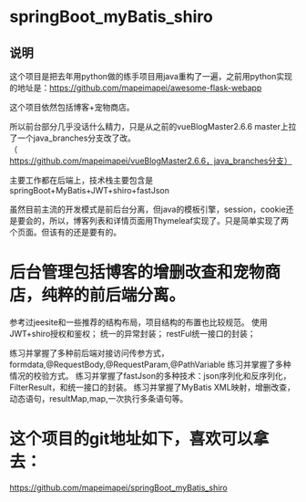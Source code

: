 # springBoot_myBatis_shiro

## 说明
这个项目是把去年用python做的练手项目用java重构了一遍，之前用python实现的地址是：https://github.com/mapeimapei/awesome-flask-webapp

这个项目依然包括博客+宠物商店。

所以前台部分几乎没话什么精力，只是从之前的vueBlogMaster2.6.6 master上拉了一个java_branches分支改了改。（https://github.com/mapeimapei/vueBlogMaster2.6.6，java_branches分支）

主要工作都在后端上，技术栈主要包含是springBoot+MyBatis+JWT+shiro+fastJson

虽然目前主流的开发模式是前后台分离，但java的模板引擎，session，cookie还是要会的，所以，博客列表和详情页面用Thymeleaf实现了。只是简单实现了两个页面。但该有的还是要有的。

# 后台管理包括博客的增删改查和宠物商店，纯粹的前后端分离。
参考过jeesite和一些推荐的结构布局，项目结构的布置也比较规范。
使用JWT+shiro授权和鉴权；
统一的异常封装；
restFul统一接口的封装；

练习并掌握了多种前后端对接访问传参方式，formdata,@RequestBody,@RequestParam,@PathVariable
练习并掌握了多种情况的校验方式。
练习并掌握了fastJson的多种技术：json序列化和反序列化，FilterResult，和统一接口的封装。
练习并掌握了MyBatis XML映射，增删改查，动态语句，resultMap,map,一次执行多条语句等。


# 这个项目的git地址如下，喜欢可以拿去：
https://github.com/mapeimapei/springBoot_myBatis_shiro
